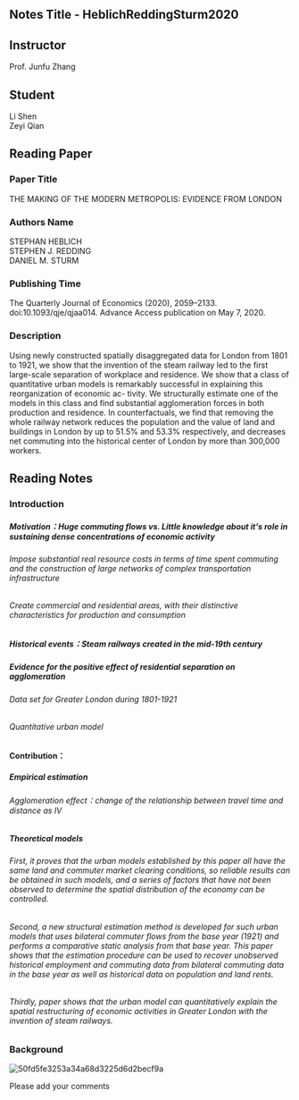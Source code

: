 ## Notes Title - HeblichReddingSturm2020   
## Instructor
Prof. Junfu Zhang
## Student
Li Shen  
Zeyi Qian  

## Reading Paper 
### Paper Title
THE MAKING OF THE MODERN METROPOLIS: EVIDENCE FROM LONDON

### Authors Name
STEPHAN HEBLICH  
STEPHEN J. REDDING  
DANIEL M. STURM  


### Publishing Time
The Quarterly Journal of Economics (2020), 2059–2133. doi:10.1093/qje/qjaa014.
Advance Access publication on May 7, 2020.

### Description
Using newly constructed spatially disaggregated data for London from 1801 to 1921, 
we show that the invention of the steam railway led to the first large-scale separation of workplace and residence. 
We show that a class of quantitative urban models is remarkably successful in explaining this reorganization of economic ac- tivity. 
We structurally estimate one of the models in this class and find substantial agglomeration forces in both production and residence. 
In counterfactuals, we find that removing the whole railway network reduces the population and the value of land and buildings 
in London by up to 51.5% and 53.3% respectively, and decreases net commuting into the historical center of London by more than 300,000 workers.


## Reading Notes
### Introduction

##### Motivation：Huge commuting flows   vs.   Little knowledge about it's role in sustaining dense concentrations of economic activity
###### Impose substantial real resource costs in terms of time spent commuting and the construction of large networks of complex transportation infrastructure
###### Create commercial and residential areas, with their distinctive characteristics for production and consumption


##### Historical events：Steam railways created in the mid-19th century


##### Evidence for the positive effect of residential separation on agglomeration
###### Data set for Greater London during 1801-1921
###### Quantitative urban model


#### Contribution：
##### Empirical estimation
###### Agglomeration effect：change of the relationship between travel time and distance as IV
##### Theoretical models
###### First, it proves that the urban models established by this paper all have the same land and commuter market clearing conditions, so reliable results can be obtained in such models, and a series of factors that have not been observed to determine the spatial distribution of the economy can be controlled. 
###### Second, a new structural estimation method is developed for such urban models that uses bilateral commuter flows from the base year (1921) and performs a comparative static analysis from that base year. This paper shows that the estimation procedure can be used to recover unobserved historical employment and commuting data from bilateral commuting data in the base year as well as historical data on population and land rents. 
###### Thirdly, paper shows that the urban model can quantitatively explain the spatial restructuring of economic activities in Greater London with the invention of steam railways.


### Background


![50fd5fe3253a34a68d3225d6d2becf9a](https://user-images.githubusercontent.com/91390400/134819563-b7187c57-d16d-4f9a-a0ad-52d6a8500330.png)



Please add your comments 
